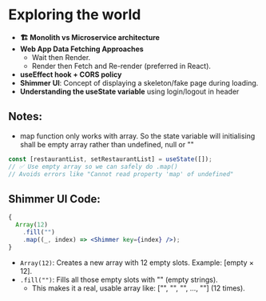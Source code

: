 # Exploring the world

- **🏗 Monolith vs Microservice architecture**
- **Web App Data Fetching Approaches**
  - Wait then Render.
  - Render then Fetch and Re-render (preferred in React).
- **useEffect hook + CORS policy**
- **Shimmer UI**: Concept of displaying a skeleton/fake page during loading.
- **Understanding the useState variable** using login/logout in header

## Notes:

- map function only works with array. So the state variable will initialising shall be empty array rather than undefined, null or ""

```jsx
const [restaurantList, setRestaurantList] = useState([]);
// ✅ Use empty array so we can safely do .map()
// Avoids errors like "Cannot read property 'map' of undefined"
```

## Shimmer UI Code:

```jsx
{
  Array(12)
    .fill("")
    .map((_, index) => <Shimmer key={index} />);
}
```

- `Array(12)`: Creates a new array with 12 empty slots. Example: [empty × 12].
- `.fill("")`: Fills all those empty slots with "" (empty strings).
  - This makes it a real, usable array like: ["", "", "", ..., ""] (12 times).

